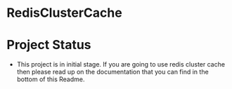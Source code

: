 # RedisClusterCache

 # Project Status
 
 * This project is in initial stage. If you are going to use redis cluster cache then please read up on the     documentation that you can find in the bottom of this Readme. 
